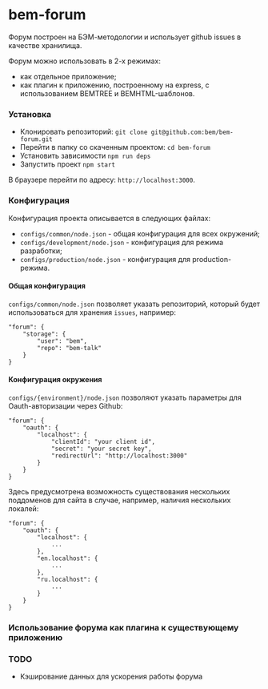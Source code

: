 bem-forum
=========

Форум построен на БЭМ-методологии и использует github issues в качестве хранилища.
 
Форум можно использовать в 2-х режимах:

* как отдельное приложение;
* как плагин к приложению, построенному на express, c использованием BEMTREE и BEMHTML-шаблонов.

### Установка

* Клонировать репозиторий: `git clone git@github.com:bem/bem-forum.git`
* Перейти в папку со скаченным проектом: `cd bem-forum`
* Установить зависимости `npm run deps`
* Запустить проект `npm start`

В браузере перейти по адресу: `http://localhost:3000`.

### Конфигурация

Конфигурация проекта описывается в следующих файлах:

* `configs/common/node.json` - общая конфигурация для всех окружений;
* `configs/development/node.json` - конфигурация для режима разработки;
* `configs/production/node.json` - конфигурация для production-режима.

#### Общая конфигурация

`configs/common/node.json` позволяет указать репозиторий, который будет
использоваться для хранения `issues`, например:

```
"forum": {
    "storage": {
        "user": "bem",
        "repo": "bem-talk"
    }
}
```

#### Конфигурация окружения

`configs/{environment}/node.json` позволяют указать параметры для Oauth-авторизации через Github:

```
"forum": {
    "oauth": {
        "localhost": {
            "clientId": "your client id",
            "secret": "your secret key",
            "redirectUrl": "http://localhost:3000"
        }
    }
}
```

Здесь предусмотрена возможность существования нескольких поддоменов для сайта в случае, например, наличия нескольких локалей:

```
"forum": {
    "oauth": {
        "localhost": {
            ...
        },
        "en.localhost": {
            ...
        },
        "ru.localhost": {
            ...
        }
    }
}
```

### Использование форума как плагина к существующему приложению

### TODO

* Кэширование данных для ускорения работы форума
